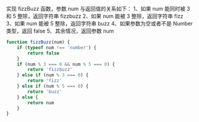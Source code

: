 实现 fizzBuzz 函数，参数 num 与返回值的关系如下：
1、如果 num 能同时被 3 和 5 整除，返回字符串 fizzbuzz
2、如果 num 能被 3 整除，返回字符串 fizz
3、如果 num 能被 5 整除，返回字符串 buzz
4、如果参数为空或者不是 Number 类型，返回 false
5、其余情况，返回参数 num

~~~js
function fizzBuzz(num) {
    if (typeof num !== 'number') {
        return false
    }
    if (num % 3 === 0 && num % 5 === 0) {
        return 'fizzbuzz'
    } else if (num % 3 === 0) {
        return 'fizz'
    } else if (num % 5 === 0) {
        return 'buzz'
    } else {
        return num
    }
}
~~~

